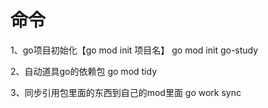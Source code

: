 # 命令

1、go项目初始化【go mod init 项目名】
	go mod init go-study

2、自动道具go的依赖包
	go mod tidy

3、同步引用包里面的东西到自己的mod里面
	go work sync
